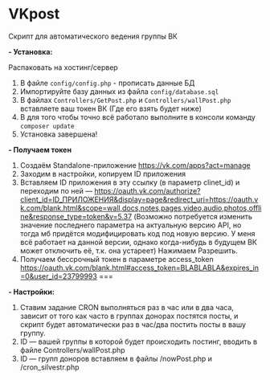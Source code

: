 # VKpost
Скрипт для автоматического ведения группы ВК

**- Установка:**

Распаковать на хостинг/сервер 

1. В файле `config/config.php` - прописать данные БД
2. Импортируйте базу данных из файла `config/database.sql`
3. В файлах `Controllers/GetPost.php` и `Controllers/wallPost.php` вставляете ваш токен ВК (Где его взять будет ниже)
4. В для того чтобы точно всё работало выполните в консоли команду `composer update`
5. Установка завершена!


**- Получаем токен** 
1) Создаём Standalone-приложение https://vk.com/apps?act=manage
2) Заходим в настройки, копируем ID приложения
3) Вставляем ID приложения в эту ссылку (в параметр clinet_id) и переходим по ней —
https://oauth.vk.com/authorize?client_id=ID_ПРИЛОЖЕНИЯ&display=page&redirect_uri=https://oauth.vk.com/blank.html&scope=wall,docs,notes,pages,video,audio,photos,offline&response_type=token&v=5.37 (Возможно потребуется изменить значение последнего параметра на актуальную версию API, но тогда мб придётся модифицировать код под новую версию. У меня всё работает на данной версии, однако когда-нибудь в будущем ВК может отключить её, т.к. она устареет)
Нажимаем Разрешить.
4) Получаем бессрочный токен в параметре access_token https://oauth.vk.com/blank.html#access_token=BLABLABLA&expires_in=0&user_id=23799993
===

**- Настройки:**

1. Ставим задание CRON выполняться раз в час или в два часа, зависит от того как часто в группах донорах постятся посты, и скрипт будет автоматически раз в час/два постить посты в вашу группу. 
2. ID — вашей группы в которой будет происходить постинг, вводить в файле Controllers/wallPost.php
3. ID — групп доноров вставляем в файлы /nowPost.php и /cron_silvestr.php
